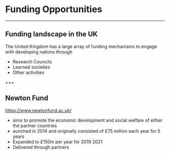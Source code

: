 # Funding Opportunities

---
## Funding landscape in the UK

The United Kingdom has a large array of funding mechanisms to engage with developing nations through

- Research Councils
- Learned societies
- Other activities

+++
## Newton Fund

https://www.newtonfund.ac.uk/

- aims to promote the economic development and social welfare of either the partner countries
- aunched in 2014 and originally consisted of £75 million each year for 5 years
- Expanded to £150m per year for 2019 2021
- Delivered through partners
